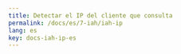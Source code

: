 ```yaml
---
title: Detectar el IP del cliente que consulta
permalink: /docs/es/7-iah/iah-ip
lang: es
key: docs-iah-ip-es
---
```

